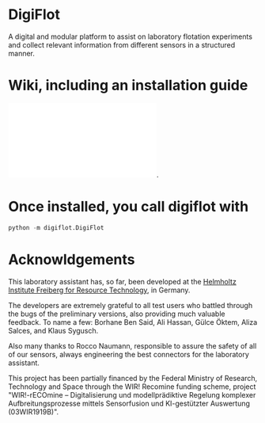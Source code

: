 # DigiFlot

A digital and modular platform to assist on laboratory flotation experiments and collect relevant information from different sensors in a structured manner.

# Wiki, including an installation guide

![wiki](docs/welcome.md).

# Once installed, you call digiflot with 

```python
python -m digiflot.DigiFlot
``` 
# Acknowldgements
This laboratory assistant has, so far, been developed at the [Helmholtz Institute Freiberg for Resource Technology](https://hzdr.de/hif), in Germany. 

The developers are extremely grateful to all test users who battled through the bugs of the preliminary versions, also providing much valuable feedback. To name a few: Borhane Ben Said, Ali Hassan, Gülce Öktem, Aliza Salces, and Klaus Sygusch.

Also many thanks to Rocco Naumann, responsible to assure the safety of all of our sensors, always engineering the best connectors for the laboratory assistant.

This project has been partially financed by the Federal Ministry of Research, Technology and Space through the WIR! Recomine funding scheme, project "WIR!-rECOmine – Digitalisierung und modellprädiktive Regelung komplexer Aufbreitungsprozesse mittels Sensorfusion und KI-gestützter Auswertung (03WIR1919B)". 
